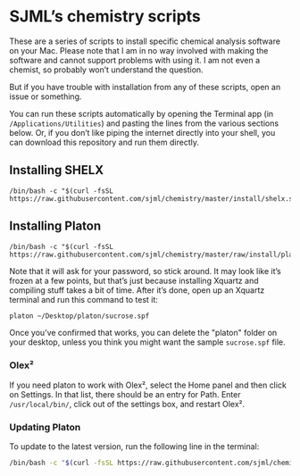 # SJML’s chemistry scripts 

These are a series of scripts to install specific chemical analysis software on your Mac. Please note that I am in no way involved with making the software and cannot support problems with using it. I am not even a chemist, so probably won’t understand the question. 

But if you have trouble with installation from any of these scripts, open an issue or something. 

You can run these scripts automatically by opening the Terminal app (in `/Applications/Utilities`) and pasting the lines from the various sections below. Or, if you don’t like piping the internet directly into your shell, you can download this repository and run them directly. 

## Installing SHELX

```shell
/bin/bash -c "$(curl -fsSL https://raw.githubusercontent.com/sjml/chemistry/master/install/shelx.sh)"
```

## Installing Platon

```shell
/bin/bash -c "$(curl -fsSL https://raw.githubusercontent.com/sjml/chemistry/master/raw/install/platon.sh)"
```

Note that it will ask for your password, so stick around. It may look like it’s frozen at a few points, but that’s just because installing Xquartz and compiling stuff takes a bit of time. After it’s done, open up an Xquartz terminal and run this command to test it:

```bash
platon ~/Desktop/platon/sucrose.spf
```

Once you’ve confirmed that works, you can delete the "platon" folder on your desktop, unless you think you might want the sample `sucrose.spf` file. 

### Olex²
If you need platon to work with Olex², select the Home panel and then click on Settings. In that list, there should be an entry for Path. Enter `/usr/local/bin/`, click out of the settings box, and restart Olex². 

### Updating Platon
To update to the latest version, run the following line in the terminal: 

```bash
/bin/bash -c "$(curl -fsSL https://raw.githubusercontent.com/sjml/chemistry/master/raw/update/platon.sh)"
```

